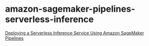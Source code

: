 # amazon-sagemaker-pipelines-serverless-inference


[Deploying a Serverless Inference Service Using Amazon SageMaker Pipelines](https://sofian-hamiti.medium.com/deploying-a-serverless-inference-service-with-amazon-sagemaker-pipelines-2d2f3cc96c39)